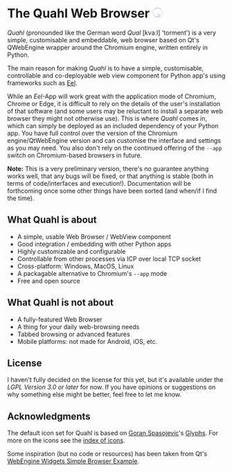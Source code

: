 # The Quahl Web Browser ![](./quahl/browser/resources/icons/quahl/quahl_24.png)

*Quahl* (pronounded like the German word *Qual* [kva:l] 'torment') is a very simple,
customisable and embeddable, web browser based on Qt's QWebEngine wrapper around
the Chromium engine, written entirely in Python.

The main reason for making *Quahl* is to have a simple, customisable, controllable
and co-deployable web view component for Python app's using frameworks such as 
[Eel](https://github.com/python-eel/Eel).

While an *Eel*-App will work great with the application mode of Chromium, Chrome
or Edge, it is difficult to rely on the details of the user's installation of
that software (and some users may be reluctant to install a separate web browser
they might not otherwise use). This is where *Quahl* comes in, which can simply
be deployed as an included dependency of your Python app. You have full control
over the version of the Chromium engine/QtWebEngine version and can customise
the interface and settings as you may need. You also don't rely on the continued
offering of the `--app` switch on Chromium-based browsers in future.

**Note:** This is a very preliminary version, there's no guarantee anything works
well, that any bugs will be fixed, or that anything is stable (both in terms of
code/interfaces and execution!). Documentation will be forthcoming once some
other things have been sorted (and when/if I find the time).

## What Quahl is about

- A simple, usable Web Browser / WebView component
- Good integration / embedding with other Python apps
- Highly customizable and configurable
- Controllable from other processes via ICP over local TCP socket
- Cross-platform: Windows, MacOS, Linux
- A packagable alternative to Chromium's `--app` mode
- Free and open source

## What Quahl is not about

- A fully-featured Web Browser
- A thing for your daily web-browsing needs
- Tabbed browsing or advanced features
- Mobile platforms: not made for Android, iOS, etc.

## License

I haven't fully decided on the license for this yet, but it's available under the
*LGPL Version 3.0 or later* for now. If you have opinions or suggestions on why
something else might be better, feel free to let me know.

## Acknowledgments

The default icon set for Quahl is based on [Goran Spasojevic](https://github.com/gorango)'s
[Glyphs](https://glyphs.fyi/). For more on the icons see the [index of icons](https://html-preview.github.io/?url=https://github.com/thatfloflo/quahl/blob/main/quahl/browser/resources/icons/index_of_icons.html).

Some inspiration (but no code or resources) has been taken from Qt's [WebEngine Widgets Simple Browser Example](https://doc.qt.io/qt-6/qtwebengine-webenginewidgets-simplebrowser-example.html).